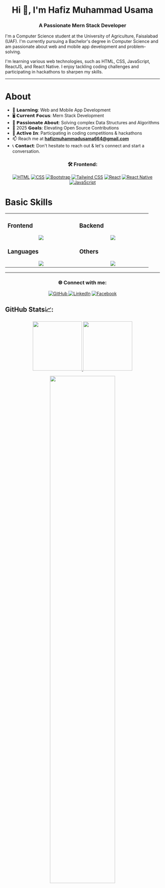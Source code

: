 <h1 align="center">Hi 👋, I'm Hafiz Muhammad Usama</h1>
<h3 align="center">A Passionate Mern Stack Developer </h3>


I'm a Computer Science student at the University of Agriculture, Faisalabad (UAF). I'm currently pursuing a Bachelor's degree in Computer Science and am passionate about web and mobile app development and problem-solving. 

I'm learning various web technologies, such as HTML, CSS, JavaScript, ReactJS, and React Native. I enjoy tackling coding challenges and participating in hackathons to sharpen my skills. 

---


# About


- 📘 𝗟𝗲𝗮𝗿𝗻𝗶𝗻𝗴: Web and Mobile App Development
- 🖥️ 𝗖𝘂𝗿𝗿𝗲𝗻𝘁 𝗙𝗼𝗰𝘂𝘀: Mern Stack Development
- 🧠 𝗣𝗮𝘀𝘀𝗶𝗼𝗻𝗮𝘁𝗲 𝗔𝗯𝗼𝘂𝘁: Solving complex Data Structures and Algorithms
- 🥅 2025 𝗚𝗼𝗮𝗹𝘀: Elevating Open Source Contributions
- 🚀 𝗔𝗰𝘁𝗶𝘃𝗲 𝗜𝗻: Participating in coding competitions & hackathons
- 📫 Reach me at **hafizmuhammadusama664@gmail.com**  
- 📞 𝗖𝗼𝗻𝘁𝗮𝗰𝘁: Don't hesitate to reach out & let's connect and start a conversation.

<h3 align="center">🛠️ Frontend:</h3> <p align="center"> <a href="https://github.com/usamahafiz" target="_blank"><img alt="HTML" src="https://img.shields.io/badge/HTML5-E34F26?style=for-the-badge&logo=html5&logoColor=white" /></a> <a href="https://github.com/usamahafiz" target="_blank"><img alt="CSS" src="https://img.shields.io/badge/CSS3-1572B6?style=for-the-badge&logo=css3&logoColor=white" /></a> <a href="https://getbootstrap.com" target="_blank"><img alt="Bootstrap" src="https://img.shields.io/badge/Bootstrap-563D7C?style=for-the-badge&logo=bootstrap&logoColor=white" /></a> <a href="https://tailwindcss.com/" target="_blank"><img alt="Tailwind CSS" src="https://img.shields.io/badge/Tailwind%20CSS-38B2AC?style=for-the-badge&logo=tailwindcss&logoColor=white" /></a> <a href="https://reactjs.org/" target="_blank"><img alt="React" src="https://img.shields.io/badge/React-61DAFB?style=for-the-badge&logo=react&logoColor=white" /></a> <a href="https://reactnative.dev/" target="_blank"><img alt="React Native" src="https://img.shields.io/badge/React%20Native-61DAFB?style=for-the-badge&logo=react&logoColor=white" /></a> <a href="https://www.javascript.com/" target="_blank"><img alt="JavaScript" src="https://img.shields.io/badge/JavaScript-F7DF1E?style=for-the-badge&logo=javascript&logoColor=black" /></a> </p>


# Basic Skills

<table><tr><td valign="top" width="25%">

### Frontend  
<a href="https://github.com/usamahafiz">
<div align="center">  
       <img src="https://skillicons.dev/icons?i=html,css,bootstrap,tailwind,js,react,reactnative&perline=3" /> 
</div>
</a>


    
### Languages
<a href="https://github.com/usamahafiz">
<div align="center">
       <img src="https://skillicons.dev/icons?i=js,cpp,python,java,&perline=3" /> 
</div>
</a>

</td><td valign="top" width="25%">
       
### Backend
<a href="https://github.com/usamahafiz">
<div align="center">
       <img src="https://skillicons.dev/icons?i=mongodb,nodejs,firebase&perline=4" /> 
</div>
</a>

  
### Others
<a href="https://github.com/usamahafiz">
<div align="center">
       <img src="https://skillicons.dev/icons?i=git,github,npm,figma,vscode,netlify,vite,discord,stackoverflow,vscodeqt&perline=4" /> 
</div>
</a>
</td>
</tr></table>

---

<h3 align="center">🌐 Connect with me:</h3>
<p align="center">
       <a href="https://github.com/usamahafiz" target="_blank">
    <img alt="GitHub" src="https://img.shields.io/badge/GitHub-181717?style=for-the-badge&logo=github&logoColor=white"/>
</a>
  <a href="https://www.linkedin.com/in/hafiz-usama-38a9922b0/" target="_blank"><img alt="LinkedIn" src="https://img.shields.io/badge/LinkedIn-0077B5?style=for-the-badge&logo=linkedin&logoColor=white"/></a>
  <a href="https://www.facebook.com/people/Muhammad-Usama/pfbid0Bdm5cP4EBnLG6LCKXWNS2mWkqpgjuVwK11vcbdQw6bQNmZmvJN7qnyB7pz8mDv9Dl/?mibextid=ZbWKwL" target="_blank"><img alt="Facebook" src="https://img.shields.io/badge/Facebook-1877F2?style=for-the-badge&logo=facebook&logoColor=white"/></a>
</p>

## GitHub Stats📈:
<p align="center">
    <a href="https://github.com/usamahafiz">
        <img height="160em" src="https://github-readme-stats-git-masterrstaa-rickstaa.vercel.app/api?username=usamahafiz&show_icons=true&theme=algolia&include_all_commits=true&count_private=true&hide_border=true"/>
        <img height="160em" src="https://github-readme-stats-eight-theta.vercel.app/api/top-langs/?username=usamahafiz&langs_count=12&layout=compact&theme=algolia&include_all_commits=true&count_private=true&hide_border=true" />
    </a>
</p>

<p align="center">
    <a href="https://github.com/usamahafiz"> 
        <img width="65%" src="https://github-readme-streak-stats.herokuapp.com/?user=usamahafiz&theme=algolia&hide_border=true" /> 
    </a>  
</p>

<br>

<!-- 
<div align="center">
    <a href="https://github.com/usamahafiz">
        <img src="https://quotes-github-readme.vercel.app/api?theme=dark">
    </a>
</div> 
-->
